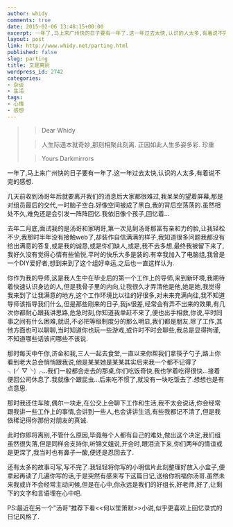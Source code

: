 ```yaml
---
author: whidy
comments: true
date: 2015-02-06 13:48:15+00:00
excerpt: 一年了,马上来广州快的日子要有一年了.这一年过去太快,认识的人太多,有着说不完的感想.
layout: post
link: http://www.whidy.net/parting.html
published: false
slug: parting
title: 又是离别
wordpress_id: 2742
categories:
- 杂谈
- 生活
tags:
- 心情
- 感想
---
```


<blockquote>

> 
> Dear Whidy
> 
> 

> 
> 人生际遇本就奇妙,那刻相聚此刻离.
正因如此人生多姿多彩.
珍重
> 
> 

> 
> Yours Darkmirrors
> 
> 
</blockquote>


一年了,马上来广州快的日子要有一年了.这一年过去太快,认识的人太多,有着说不完的感想.

几天前收到汤哥年后就要离开我们的消息后大家都很难过,我呆呆的望着屏幕,那是对组员最后的交代,一时脑子空白.好像空间被成了黑白,我的背后空荡荡的.虽然相处不久,难免还是会引发一阵阵回忆.我依旧像个孩子,回忆着...

去年二月底,面试我的是汤哥和家明哥,第一次见到汤哥那富有亲和力的脸,让我轻松不少,我那时半年没有接触web了,却装作自信满满的样子,我知道很多问题我都没有给出满意的答复,或是我的诚恳,或是你们缺人,或是,我不去多想,最终我被留下来了,我好久没有觉得心情有些愉悦,平时的快乐大多是装的.有幸我加入了电脑组,我曾是一个DIY爱好者,想到来到了这个组好幸运,之后也一直这样认为.

你作为我的导师,这是我人生中在毕业后的第一个工作上的导师,来到新环境,我期待着快速认识身边的人,但是我骨子里的内向,让我很久才弄清他是他,她是她,我觉得我来到了让我满意的地方,这个工作环境比以往的好很多,对未来充满向往,我不知道导师该指导我们什么,但是那些刚来的日子,我js很差,经常会有弄不出来的效果,有几次你都耐心跟我讲思路,危急时刻,你知道我单赶不来了,便也出手相救,你说,平时同事之间有什么困难,就说,不必把等级制度分的那么明显,我们都是朋友.除了工作,其他方面也可以聊聊,当时知道你也玩一些游戏,或许时不时会聊些,我总是显得拘谨,不知道哪些话该问哪些不该说.

那时每天中午你,济金和我,三人一起去食堂,一直以来你帮我们拿筷子勺子,路上你看到老大总会悄悄跟我说,他是某某她是某某其实后来我一个都不记得了 ╮(╯▽╰)╭...我们一般都会走去的那桌,你们吃饭奇快,我也学着吃得很快...接着便回公司休息了.我就像个跟屁虫...后来吃不惯了,就没有一块吃饭去了.想想也是有点意思.

那时我还住车陂,偶尔一块走,在公交上会聊下工作和生活,我不太会说话,你会经常跟我讲一些工作上的事情,会讲到一些人,也会讲讲生活,有些我都记不清了,但是我依稀记得你那份对朋友的真诚.

此时你即将离别,不管什么原因,毕竟每个人都有自己的难处,做出这个决定,我们组虽然很失落,但是同样会支持你,听锦文姐说,开会时,眼泪流下来,你们两年的情谊或是更深了,我当时也有鼻子一酸,便还是忍回去了.

还有太多的故事可写,写不完了.我轻轻将你写的小明信片此刻整理好放入小盒子,便拿起再读了几遍你写的话,于是突然有感来写下这篇日记,送给你祝福你汤哥.虽然未来我或许不会经常主动问候,但是在心中,你永远是我们的好组长,好老师,好了,让剩下的文字和言语埋在心中吧.

PS:最近在另一个"汤哥"推荐下看<<何以笙箫默>>小说,似乎更喜欢上回忆录式的日记风格了.
